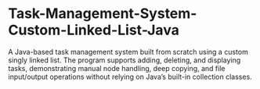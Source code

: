 # Task-Management-System-Custom-Linked-List-Java
A Java-based task management system built from scratch using a custom singly linked list. The program supports adding, deleting, and displaying tasks, demonstrating manual node handling, deep copying, and file input/output operations without relying on Java’s built-in collection classes.
